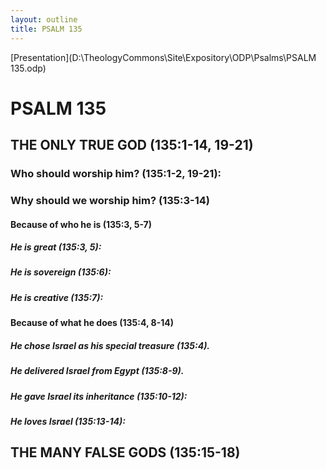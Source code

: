 ```yaml
---
layout: outline
title: PSALM 135
---
```

[Presentation](D:\TheologyCommons\Site\Expository\ODP\Psalms\PSALM 135.odp)
# PSALM 135 
## THE ONLY TRUE GOD (135:1-14, 19-21) 
###  Who should worship him? (135:1-2, 19-21): 
###  Why should we worship him? (135:3-14) 
####  Because of who he is (135:3, 5-7) 
#####  He is great (135:3, 5): 
#####  He is sovereign (135:6): 
#####  He is creative (135:7): 
####  Because of what he does (135:4, 8-14) 
#####  He chose Israel as his special treasure (135:4). 
#####  He delivered Israel from Egypt (135:8-9). 
#####  He gave Israel its inheritance (135:10-12): 
#####  He loves Israel (135:13-14): 
## THE MANY FALSE GODS (135:15-18) 
